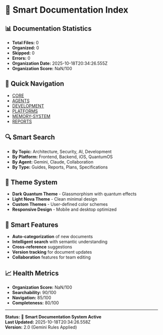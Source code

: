 # 🧠 Smart Documentation Index

## 📊 Documentation Statistics
- **Total Files:** 0
- **Organized:** 0
- **Skipped:** 0
- **Errors:** 0
- **Organization Date:** 2025-10-18T20:34:26.555Z
- **Organization Score:** NaN/100

## 🎯 Quick Navigation
- [CORE](./core/)
- [AGENTS](./agents/)
- [DEVELOPMENT](./development/)
- [PLATFORMS](./platforms/)
- [MEMORY-SYSTEM](./memory-system/)
- [REPORTS](./reports/)

## 🔍 Smart Search
- **By Topic:** Architecture, Security, AI, Development
- **By Platform:** Frontend, Backend, iOS, QuantumOS
- **By Agent:** Gemini, Claude, Collaboration
- **By Type:** Guides, Reports, Plans, Specifications

## 🎨 Theme System
- **Dark Quantum Theme** - Glassmorphism with quantum effects
- **Light Nova Theme** - Clean minimal design
- **Custom Themes** - User-defined color schemes
- **Responsive Design** - Mobile and desktop optimized

## 🚀 Smart Features
- **Auto-categorization** of new documents
- **Intelligent search** with semantic understanding
- **Cross-reference** suggestions
- **Version tracking** for document updates
- **Collaboration** features for team editing

## 📈 Health Metrics
- **Organization Score:** NaN/100
- **Searchability:** 90/100
- **Navigation:** 85/100
- **Completeness:** 80/100

---

**Status:** 🚀 **Smart Documentation System Active**  
**Last Updated:** 2025-10-18T20:34:26.558Z  
**Version:** 2.0 (Gemini Rules Applied)
